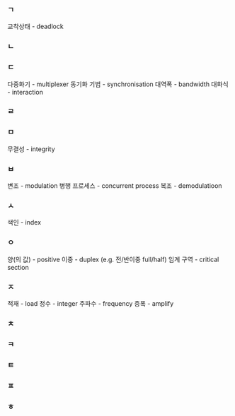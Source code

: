 ### ㄱ
교착상태 - deadlock
### ㄴ
### ㄷ
다중화기 - multiplexer
동기화 기법 - synchronisation
대역폭 - bandwidth
대화식 - interaction
### ㄹ
### ㅁ
무결성 - integrity
### ㅂ
변조 - modulation
병행 프로세스 - concurrent process
복조 - demodulatioon
### ㅅ
색인 - index
### ㅇ
양(의 값) - positive
이중 - duplex (e.g. 전/반이중 full/half)
임계 구역 - critical section
### ㅈ
적재 - load
정수 - integer
주파수 - frequency
증폭 - amplify
### ㅊ
### ㅋ
### ㅌ
### ㅍ
### ㅎ
